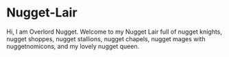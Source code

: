 # Nugget-Lair
Hi, I am Overlord Nugget.
Welcome to my Nugget Lair full of nugget knights, nugget shoppes, nugget stallions, nugget chapels, nugget mages with nuggetnomicons, and my lovely nugget queen.
